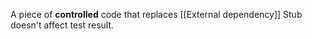 A piece of **controlled** code that replaces [[External dependency]]
Stub doesn't affect test result.